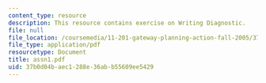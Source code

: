 ```yaml
---
content_type: resource
description: This resource contains exercise on Writing Diagnostic.
file: null
file_location: /coursemedia/11-201-gateway-planning-action-fall-2005/37b0d04baec1288e36abb55609ee5429_assn1.pdf
file_type: application/pdf
resourcetype: Document
title: assn1.pdf
uid: 37b0d04b-aec1-288e-36ab-b55609ee5429
---
```

